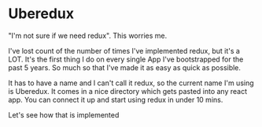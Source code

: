 # Uberedux

"I'm not sure if we need redux". This worries me.

I've lost count of the number of times I've implemented redux, but it's a LOT. It's the first thing I do on every single App I've bootstrapped for the past 5 years. So much so that I've made it as easy as quick as possible. 

It has to have a name and I can't call it redux, so the current name I'm using is Uberedux. It comes in a nice directory which gets pasted into any react app. You can connect it up and start using redux in under 10 mins.

Let's see how that is implemented
